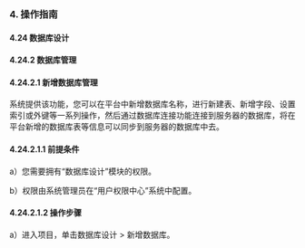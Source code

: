 ### 4. 操作指南

#### 4.24 数据库设计

#### 4.24.2 数据库管理

#### 4.24.2.1 新增数据库管理

系统提供该功能，您可以在平台中新增数据库名称，进行新建表、新增字段、设置索引或外键等一系列操作，然后通过数据库连接功能连接到服务器的数据库，将在平台新增的数据库表等信息可以同步到服务器的数据库中去。

#### 4.24.2.1.1 前提条件

a）您需要拥有“数据库设计”模块的权限。

b）权限由系统管理员在“用户权限中心”系统中配置。

#### 4.24.2.1.2 操作步骤

a）进入项目，单击数据库设计 > 新增数据库。
